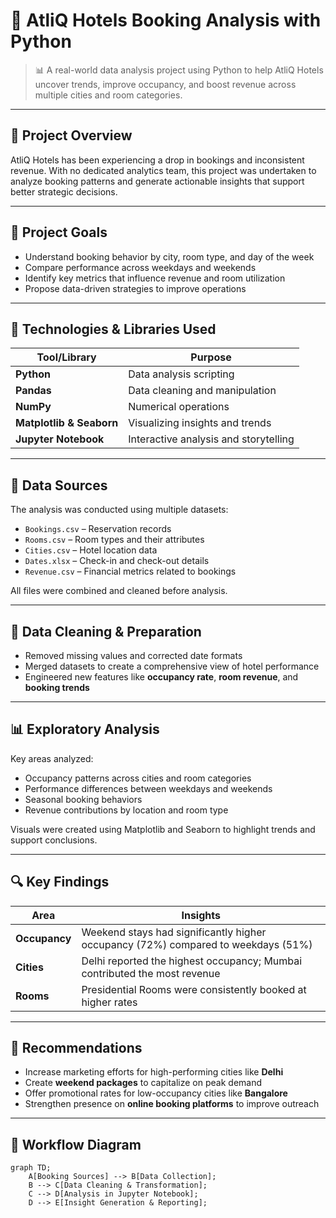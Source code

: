 # 🏨 AtliQ Hotels Booking Analysis with Python

> 📊 A real-world data analysis project using Python to help AtliQ Hotels uncover trends, improve occupancy, and boost revenue across multiple cities and room categories.

---

## 🚩 Project Overview

AtliQ Hotels has been experiencing a drop in bookings and inconsistent revenue. With no dedicated analytics team, this project was undertaken to analyze booking patterns and generate actionable insights that support better strategic decisions.

---

## 🎯 Project Goals

- Understand booking behavior by city, room type, and day of the week  
- Compare performance across weekdays and weekends  
- Identify key metrics that influence revenue and room utilization  
- Propose data-driven strategies to improve operations

---

## 🧰 Technologies & Libraries Used

| Tool/Library        | Purpose                                |
|---------------------|----------------------------------------|
| **Python**          | Data analysis scripting                |
| **Pandas**          | Data cleaning and manipulation         |
| **NumPy**           | Numerical operations                   |
| **Matplotlib & Seaborn** | Visualizing insights and trends  |
| **Jupyter Notebook**| Interactive analysis and storytelling  |

---

## 📁 Data Sources

The analysis was conducted using multiple datasets:

- `Bookings.csv` – Reservation records  
- `Rooms.csv` – Room types and their attributes  
- `Cities.csv` – Hotel location data  
- `Dates.xlsx` – Check-in and check-out details  
- `Revenue.csv` – Financial metrics related to bookings

All files were combined and cleaned before analysis.

---

## 🧹 Data Cleaning & Preparation

- Removed missing values and corrected date formats  
- Merged datasets to create a comprehensive view of hotel performance  
- Engineered new features like **occupancy rate**, **room revenue**, and **booking trends**

---

## 📊 Exploratory Analysis

Key areas analyzed:

- Occupancy patterns across cities and room categories  
- Performance differences between weekdays and weekends  
- Seasonal booking behaviors  
- Revenue contributions by location and room type

Visuals were created using Matplotlib and Seaborn to highlight trends and support conclusions.

---

## 🔍 Key Findings

| Area         | Insights |
|--------------|----------|
| **Occupancy** | Weekend stays had significantly higher occupancy (72%) compared to weekdays (51%) |
| **Cities**    | Delhi reported the highest occupancy; Mumbai contributed the most revenue |
| **Rooms**     | Presidential Rooms were consistently booked at higher rates |

---

## 📢 Recommendations

- Increase marketing efforts for high-performing cities like **Delhi**  
- Create **weekend packages** to capitalize on peak demand  
- Offer promotional rates for low-occupancy cities like **Bangalore**  
- Strengthen presence on **online booking platforms** to improve outreach

---

## 🔁 Workflow Diagram

<!-- GitHub renders Mermaid diagrams if enabled in repo settings -->
```mermaid
graph TD;
    A[Booking Sources] --> B[Data Collection];
    B --> C[Data Cleaning & Transformation];
    C --> D[Analysis in Jupyter Notebook];
    D --> E[Insight Generation & Reporting];
